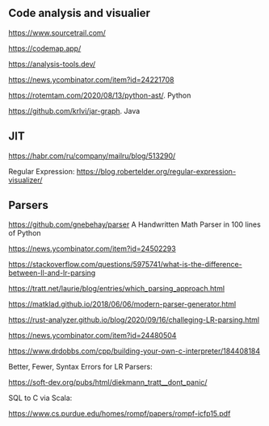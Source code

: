 ## Code analysis and visualier

https://www.sourcetrail.com/

https://codemap.app/

https://analysis-tools.dev/

https://news.ycombinator.com/item?id=24221708

https://rotemtam.com/2020/08/13/python-ast/. Python

https://github.com/krlvi/jar-graph. Java


## JIT
<https://habr.com/ru/company/mailru/blog/513290/>

Regular Expression:
<https://blog.robertelder.org/regular-expression-visualizer/>

## Parsers

https://github.com/gnebehay/parser  A Handwritten Math Parser in 100 lines of Python

https://news.ycombinator.com/item?id=24502293

https://stackoverflow.com/questions/5975741/what-is-the-difference-between-ll-and-lr-parsing

https://tratt.net/laurie/blog/entries/which_parsing_approach.html

https://matklad.github.io/2018/06/06/modern-parser-generator.html

https://rust-analyzer.github.io/blog/2020/09/16/challeging-LR-parsing.html
 
https://news.ycombinator.com/item?id=24480504 

https://www.drdobbs.com/cpp/building-your-own-c-interpreter/184408184

Better, Fewer, Syntax Errors for LR Parsers:

<https://soft-dev.org/pubs/html/diekmann_tratt__dont_panic/>

SQL to C via Scala:

<https://www.cs.purdue.edu/homes/rompf/papers/rompf-icfp15.pdf>


